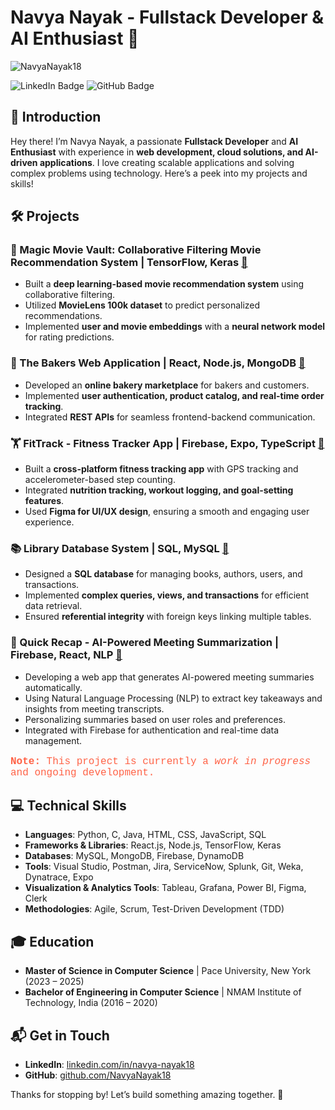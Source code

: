 # Navya Nayak - Fullstack Developer & AI Enthusiast 🚀

<p align="left"> 
   <img src="https://komarev.com/ghpvc/?username=NavyaNayak18&label=Profile%20views&color=0e75b6&style=flat" alt="NavyaNayak18" /> 
</p>
<a href="https://linkedin.com/in/navya-nayak18" style="text-decoration: none;">
   <img src="https://img.shields.io/badge/LinkedIn-Connect-blue" alt="LinkedIn Badge" style="text-decoration: none;"/>
</a>

<a href="https://github.com/NavyaNayak18" style="text-decoration: none;">
   <img src="https://img.shields.io/badge/GitHub-Follow-green" alt="GitHub Badge" style="border:none; text-decoration: none;"/>
</a>  

## 👋 Introduction

Hey there! I’m Navya Nayak, a passionate **Fullstack Developer** and **AI Enthusiast** with experience in **web development, cloud solutions, and AI-driven applications**. I love creating scalable applications and solving complex problems using technology. Here’s a peek into my projects and skills!

## 🛠️ Projects

### 🎥 Magic Movie Vault: Collaborative Filtering Movie Recommendation System | TensorFlow, Keras [🔗](https://github.com/NavyaNayak18/Magic-Movie-Vault)

- Built a **deep learning-based movie recommendation system** using collaborative filtering.
- Utilized **MovieLens 100k dataset** to predict personalized recommendations.
- Implemented **user and movie embeddings** with a **neural network model** for rating predictions.

### 🍰 The Bakers Web Application | React, Node.js, MongoDB [🔗](https://github.com/NavyaNayak18/Bakers-Website)

- Developed an **online bakery marketplace** for bakers and customers.
- Implemented **user authentication, product catalog, and real-time order tracking**.
- Integrated **REST APIs** for seamless frontend-backend communication.

### 🏋️ FitTrack - Fitness Tracker App | Firebase, Expo, TypeScript [🔗](https://github.com/NavyaNayak18/Fitness-Tracker-App)

- Built a **cross-platform fitness tracking app** with GPS tracking and accelerometer-based step counting.
- Integrated **nutrition tracking, workout logging, and goal-setting features**.
- Used **Figma for UI/UX design**, ensuring a smooth and engaging user experience.

### 📚 Library Database System | SQL, MySQL [🔗](https://github.com/NavyaNayak18/Library-Database)

- Designed a **SQL database** for managing books, authors, users, and transactions.
- Implemented **complex queries, views, and transactions** for efficient data retrieval.
- Ensured **referential integrity** with foreign keys linking multiple tables.

### 📝 Quick Recap - AI-Powered Meeting Summarization | Firebase, React, NLP [🔗](https://github.com/htmw/2025S-Bros-of-Balayya/wiki)

- Developing a web app that generates AI-powered meeting summaries automatically.
- Using Natural Language Processing (NLP) to extract key takeaways and insights from meeting transcripts.
- Personalizing summaries based on user roles and preferences.
- Integrated with Firebase for authentication and real-time data management.
<p style="font-family: 'Courier New', monospace; font-size: 16px; color: #FF6347;"><strong>Note:</strong> This project is currently a <em>work in progress</em> and ongoing development.</p>

## 💻 Technical Skills

- **Languages**: Python, C, Java, HTML, CSS, JavaScript, SQL
- **Frameworks & Libraries**: React.js, Node.js, TensorFlow, Keras
- **Databases**: MySQL, MongoDB, Firebase, DynamoDB
- **Tools**: Visual Studio, Postman, Jira, ServiceNow, Splunk, Git, Weka, Dynatrace, Expo
- **Visualization & Analytics Tools**: Tableau, Grafana, Power BI, Figma, Clerk
- **Methodologies**: Agile, Scrum, Test-Driven Development (TDD)

## 🎓 Education

- **Master of Science in Computer Science** | Pace University, New York (2023 – 2025)
- **Bachelor of Engineering in Computer Science** | NMAM Institute of Technology, India (2016 – 2020)

## 📬 Get in Touch

- **LinkedIn**: [linkedin.com/in/navya-nayak18](https://linkedin.com/in/navya-nayak18)
- **GitHub**: [github.com/NavyaNayak18](https://github.com/NavyaNayak18)

Thanks for stopping by! Let’s build something amazing together. 🚀

